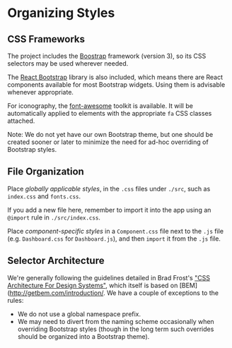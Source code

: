 # Organizing Styles

## CSS Frameworks

The project includes the [Boostrap](http://getbootstrap.com/) framework (version 3), so its CSS selectors may be used wherever needed.

The [React Bootstrap](https://react-bootstrap.github.io/) library is also included, which means there are React components available for most Bootstrap widgets. Using them is advisable whenever appropriate.

For iconography, the [font-awesome](http://fontawesome.io/) toolkit is available. It will be automatically applied to elements with the appropriate `fa` CSS classes attached.

Note: We do not yet have our own Bootstrap theme, but one should be created sooner or later to minimize the need for ad-hoc overriding of Bootstrap styles.

## File Organization

Place *globally applicable styles*, in the `.css` files under `./src`, such as `index.css` and `fonts.css`.

If you add a new file here, remember to import it into the app using an `@import` rule in `./src/index.css`. 

Place *component-specific styles* in a `Component.css` file next to the `.js` file (e.g. `Dashboard.css` for `Dashboard.js`), and then `import` it from the `.js` file.

## Selector Architecture

We're generally following the guidelines detailed in Brad Frost's ["CSS Architecture For Design Systems"](http://bradfrost.com/blog/post/css-architecture-for-design-systems/), which itself is based on [BEM](http://getbem.com/introduction/. We have a couple of exceptions to the rules:

* We do not use a global namespace prefix.
* We may need to divert from the naming scheme occasionally when overriding Bootstrap styles (though in the long term such overrides should be organized into a Bootstrap theme).
